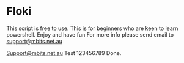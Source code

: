 # Floki
This script is free to use. This is for beginners who are keen to learn powershell. 
Enjoy and have fun
For more info please send email to
support@mbits.net.au



Support@mbits.net.au Test
123456789
Done.
